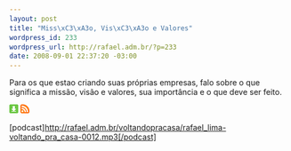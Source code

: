 ```yaml
--- 
layout: post
title: "Miss\xC3\xA3o, Vis\xC3\xA3o e Valores"
wordpress_id: 233
wordpress_url: http://rafael.adm.br/?p=233
date: 2008-09-01 22:37:20 -03:00
---
```

Para os que estao criando suas próprias empresas, falo sobre o que significa a missão, visão e valores, sua importância e o que deve ser feito. 

<a class="noborder" href="http://rafael.adm.br/voltandopracasa/rafael_lima-voltando_pra_casa-0012.mp3" title="Download"><img src="/wp-content/themes/rafael_lima-rockinblue/images/download_green.gif" border="0" alt="Download" /></a> <a class="noborder" href="http://feeds.feedburner.com/rafael_lima_podcast" title="RSS"><img src="/wp-content/themes/rafael_lima-rockinblue/images/icn-feed-16x16.png" border="0" alt="RSS" /></a>

[podcast]http://rafael.adm.br/voltandopracasa/rafael_lima-voltando_pra_casa-0012.mp3[/podcast]
